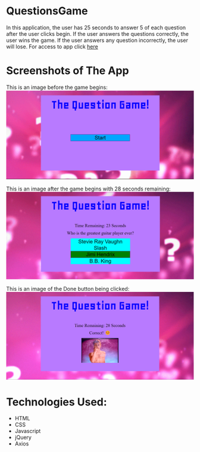 # QuestionsGame
In this application, the user has 25 seconds to answer 5 of each question after the user clicks begin.
If the user answers the questions correctly, the user wins the game. If the user answers any question incorrectly, the user will lose. For access to app click [here](https://ausar1989.github.io/MathTrivia/)

# Screenshots of The App
This is an image before the game begins:
![trivia1](assets/images/questionsGame1.png)

This is an image after the game begins with 28 seconds remaining:
![trivia2](assets/images/questionsGame2.png)

This is an image of the Done button being clicked:
![trivia3](assets/images/questionsGame3.png)

# Technologies Used:
- HTML
- CSS
- Javascript
- jQuery
- Axios